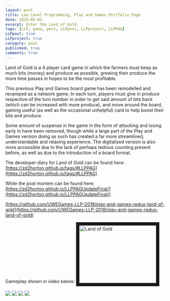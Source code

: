 ```yaml
---
layout: post
title: Low Level Programming, Play and Games Portfolio Page
date: 2019-05-03
excerpt: Enter the Land of Gold.
tags: [LLP, game, post, LLPpost, LLPproject, LLPPAG]
LLPpost: true
LLPproject: true
category: post
published: true
comments: true
---
```

Land of Gold is a 4 player card game in which the farmers must keep as much bits (money) and produce as possible, growing their produce the more time passes in hopes to be the most profitable.

This previous Play and Games board game has been remodelled and revamped as a network game. In each turn, players must give in produce respective of the turn number in order to get said amount of bits back (which can be increased with more produce), and move around the board, gaining useful (as well as the occasional unhelpful) card to help boost their bits and produce.

Some amount of suspense in the game in the form of attacking and losing early in have been removed, though while a large part of the Play and Games version doing as such has created a far more streamlined, understandable and relaxing experience. The digitalised version is also more accessible due to the lack of perhaps tedious counting present before, as well as due to the introduction of a board format. 


The developer diary for Land of Gold can be found here:
[https://zd2horton.github.io/tags/#LLPPAG](https://zd2horton.github.io/tags/#LLPPAG)

While the post mortem can be found here:
[https://zd2horton.github.io/LLPPAGUpdateFinal/](https://zd2horton.github.io/LLPPAGUpdateFinal/)

[https://github.com/UWEGames-LLP-2018/play-and-games-redux-land-of-gold](https://github.com/UWEGames-LLP-2018/play-and-games-redux-land-of-gold)

Gameplay shown in video below:
<a href="http://www.youtube.com/watch?feature=player_embedded&v=0MzrDsQbDzU" target="_blank"><img src="http://img.youtube.com/vi/0MzrDsQbDzU/0.jpg" alt="Land of Gold" width="240" height="180" border="10" /></a>



<a href="https://i.imgur.com/jHisBjd.jpg"><img src="https://i.imgur.com/jHisBjd.jpg"></a>
<a href="https://i.imgur.com/bA7w7QK.jpg"><img src="https://i.imgur.com/bA7w7QK.jpg"></a>
<a href="https://i.imgur.com/10ddHIU.jpg"><img src="https://i.imgur.com/10ddHIU.jpg"></a>
<a href="https://i.imgur.com/K3Dpias.jpg"><img src="https://i.imgur.com/K3Dpias.jpg"></a>